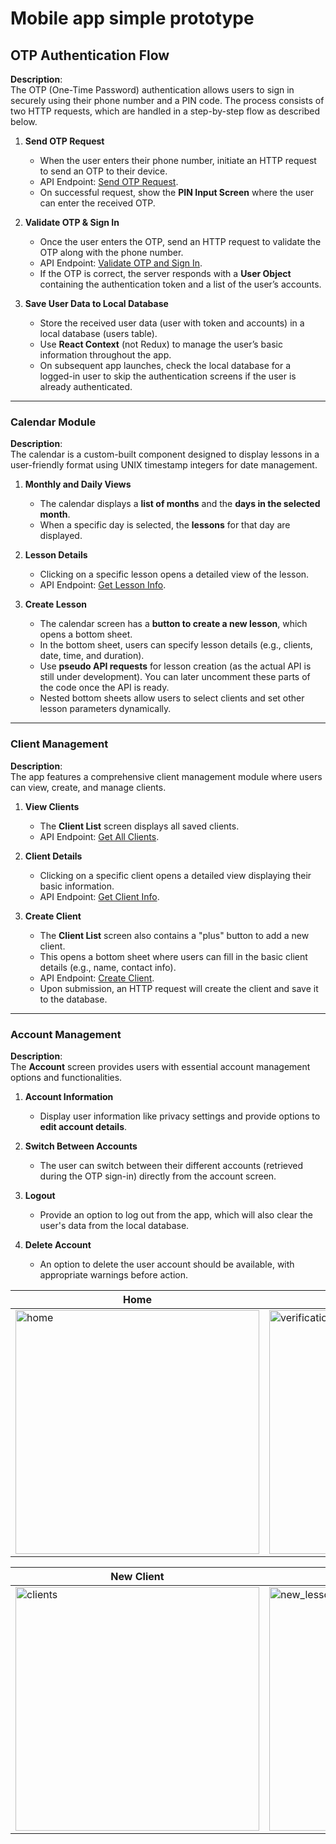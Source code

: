 # Mobile app simple prototype

## OTP Authentication Flow

**Description**:  
The OTP (One-Time Password) authentication allows users to sign in securely using their phone number and a PIN code. The process consists of two HTTP requests, which are handled in a step-by-step flow as described below.

1. **Send OTP Request**  
   - When the user enters their phone number, initiate an HTTP request to send an OTP to their device.  
   - API Endpoint: [Send OTP Request](https://www.postman.com/orange-meteor-329457/new-team-workspace/request/0fz0fj3/authenticate-sms?action=share&creator=33185536&ctx=documentation).  
   - On successful request, show the **PIN Input Screen** where the user can enter the received OTP.

2. **Validate OTP & Sign In**  
   - Once the user enters the OTP, send an HTTP request to validate the OTP along with the phone number.  
   - API Endpoint: [Validate OTP and Sign In](https://www.postman.com/orange-meteor-329457/new-team-workspace/request/h3ihsda/sign-in-copy?action=share&creator=33185536&ctx=documentation).  
   - If the OTP is correct, the server responds with a **User Object** containing the authentication token and a list of the user’s accounts.  

3. **Save User Data to Local Database**  
   - Store the received user data (user with token and accounts) in a local database (users table).
   - Use **React Context** (not Redux) to manage the user’s basic information throughout the app.
   - On subsequent app launches, check the local database for a logged-in user to skip the authentication screens if the user is already authenticated.

---

### Calendar Module

**Description**:  
The calendar is a custom-built component designed to display lessons in a user-friendly format using UNIX timestamp integers for date management.

1. **Monthly and Daily Views**  
   - The calendar displays a **list of months** and the **days in the selected month**.
   - When a specific day is selected, the **lessons** for that day are displayed.

2. **Lesson Details**  
   - Clicking on a specific lesson opens a detailed view of the lesson.  
   - API Endpoint: [Get Lesson Info](https://www.postman.com/orange-meteor-329457/new-team-workspace/request/3bgmc71/lesson?action=share&creator=33185536&ctx=documentation).

3. **Create Lesson**  
   - The calendar screen has a **button to create a new lesson**, which opens a bottom sheet.
   - In the bottom sheet, users can specify lesson details (e.g., clients, date, time, and duration).  
   - Use **pseudo API requests** for lesson creation (as the actual API is still under development). You can later uncomment these parts of the code once the API is ready.
   - Nested bottom sheets allow users to select clients and set other lesson parameters dynamically.

---

### Client Management

**Description**:  
The app features a comprehensive client management module where users can view, create, and manage clients.

1. **View Clients**  
   - The **Client List** screen displays all saved clients.  
   - API Endpoint: [Get All Clients](https://www.postman.com/orange-meteor-329457/new-team-workspace/request/6y7q1fl/get-all-clients?action=share&creator=33185536&ctx=documentation).
   
2. **Client Details**  
   - Clicking on a specific client opens a detailed view displaying their basic information.  
   - API Endpoint: [Get Client Info](https://www.postman.com/orange-meteor-329457/new-team-workspace/request/q8nhalq/get-client?action=share&creator=33185536&ctx=documentation).

3. **Create Client**  
   - The **Client List** screen also contains a "plus" button to add a new client.
   - This opens a bottom sheet where users can fill in the basic client details (e.g., name, contact info).  
   - API Endpoint: [Create Client](https://www.postman.com/orange-meteor-329457/new-team-workspace/request/ng8uwui/create-client?action=share&creator=33185536&ctx=documentation).
   - Upon submission, an HTTP request will create the client and save it to the database.

---

### Account Management

**Description**:  
The **Account** screen provides users with essential account management options and functionalities.

1. **Account Information**  
   - Display user information like privacy settings and provide options to **edit account details**.
   
2. **Switch Between Accounts**  
   - The user can switch between their different accounts (retrieved during the OTP sign-in) directly from the account screen.

3. **Logout**  
   - Provide an option to log out from the app, which will also clear the user's data from the local database.

4. **Delete Account**  
   - An option to delete the user account should be available, with appropriate warnings before action.

| Home   |  PIN Screen   | Phone Screen |
|------------|------------|------------|
|<img width="390" alt="home" src="https://github.com/user-attachments/assets/c26a2cd3-6766-4bac-877f-643019d9ca07"> | <img width="390" alt="verification_code" src="https://github.com/user-attachments/assets/fc2d87e6-31b4-41f9-891e-77a0665e10b1"> | <img width="390" alt="phone_number" src="https://github.com/user-attachments/assets/daba3ac7-6adf-4936-9535-1e923c4ab67b"> |

| New Client   | New Lesson   | Select Lesson Time   |
|------------|------------|------------|
| <img width="390" alt="clients" src="https://github.com/user-attachments/assets/7171a717-69b3-440b-820d-1bb79dc4277e"> | <img width="390" alt="new_lesson" src="https://github.com/user-attachments/assets/cd70717d-ed1f-42dd-ad09-f0cd5d829b51"> | <img width="390" alt="date_and_duration" src="https://github.com/user-attachments/assets/4fc5cd88-8a48-4c4a-b37b-69afff5bcee3"> |











